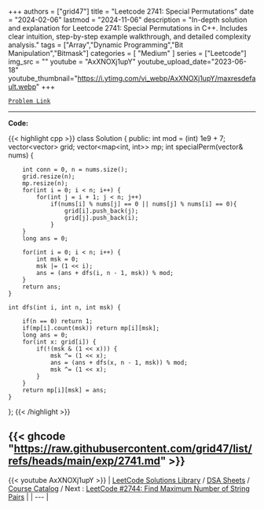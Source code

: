 
+++
authors = ["grid47"]
title = "Leetcode 2741: Special Permutations"
date = "2024-02-06"
lastmod = "2024-11-06"
description = "In-depth solution and explanation for Leetcode 2741: Special Permutations in C++. Includes clear intuition, step-by-step example walkthrough, and detailed complexity analysis."
tags = ["Array","Dynamic Programming","Bit Manipulation","Bitmask"]
categories = [
    "Medium"
]
series = ["Leetcode"]
img_src = ""
youtube = "AxXNOXj1upY"
youtube_upload_date="2023-06-18"
youtube_thumbnail="https://i.ytimg.com/vi_webp/AxXNOXj1upY/maxresdefault.webp"
+++



[`Problem Link`](https://leetcode.com/problems/special-permutations/description/)

---
**Code:**

{{< highlight cpp >}}
class Solution {
public:
    int mod = (int) 1e9 + 7;
    vector<vector<int>> grid;
    vector<map<int, int>> mp;
    int specialPerm(vector<int>& nums) {
        
        int conn = 0, n = nums.size();
        grid.resize(n);
        mp.resize(n);
        for(int i = 0; i < n; i++) {
            for(int j = i + 1; j < n; j++)
                if(nums[i] % nums[j] == 0 || nums[j] % nums[i] == 0){
                    grid[i].push_back(j);
                    grid[j].push_back(i);
                }
        }
        long ans = 0;

        for(int i = 0; i < n; i++) {
            int msk = 0;
            msk |= (1 << i);
            ans = (ans + dfs(i, n - 1, msk)) % mod;            
        }
        return ans;
    }
    
    int dfs(int i, int n, int msk) {
        
        if(n == 0) return 1;
        if(mp[i].count(msk)) return mp[i][msk];
        long ans = 0;
        for(int x: grid[i]) {
            if(!(msk & (1 << x))) {
                msk ^= (1 << x);
                ans = (ans + dfs(x, n - 1, msk)) % mod;
                msk ^= (1 << x);
            }
        }
        return mp[i][msk] = ans;
    }
    
};
{{< /highlight >}}

{{< ghcode "https://raw.githubusercontent.com/grid47/list/refs/heads/main/exp/2741.md" >}}
---
{{< youtube AxXNOXj1upY >}}
| [LeetCode Solutions Library](https://grid47.xyz/leetcode/) / [DSA Sheets](https://grid47.xyz/sheets/) / [Course Catalog](https://grid47.xyz/courses/) / Next : [LeetCode #2744: Find Maximum Number of String Pairs](https://grid47.xyz/leetcode/solution-2744-find-maximum-number-of-string-pairs/) |
| --- |
